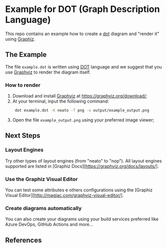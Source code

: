 # Example for DOT (Graph Description Language)

This repo contains an example how to create a [dot][1] diagram and "render it" using [Graphiz][2].

## The Example
The file `example.dot` is written using [DOT][1] language and we suggest that you use [Graphviz][2] to render the diagram itself.

### How to render
1. Download and install [Graphviz][2] at <https://graphviz.org/download/>;
0. At your terminal, input the following command:
    ```bash
     dot example.dot -K neato -T png -o output/example_output.png
    ```
0. Open the file `example_output.png` using your preferred image viewer;


## Next Steps

### Layout Engines
Try other types of layout engines (from "neato" to "nop"). All layout engines supported are listed in [Graphiz Docs][https://graphviz.org/docs/layouts/].

### Use the Graphiz Visual Editor 
You can test some attributes e others configurations using the [Graphiz Visual Editor][http://magjac.com/graphviz-visual-editor/].

### Create diagrams automatically 
You can also create your diagrams using your build services preferred like Azure DevOps, GitHub Actions and more...


## References

[1]: <https://en.wikipedia.org/wiki/DOT_(graph_description_language)> "DOT Language"
[2]: <https://graphviz.org/> "Graphviz"
